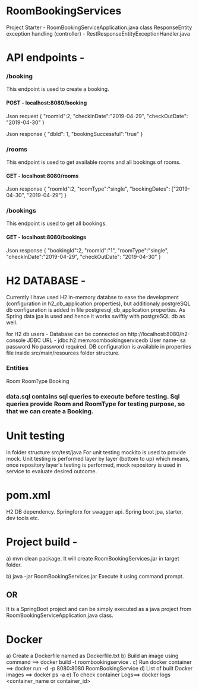 # RoomBookingServices
Project Starter - RoomBookingServiceApplication.java class
ResponseEntity exception handling (controller) - RestResponseEntityExceptionHandler.java

# API endpoints -

### /booking
This endpoint is used to create a booking.
#### POST - localhost:8080/booking 

Json request
	{
		"roomId":2,
		"checkInDate":"2019-04-29",
		"checkOutDate": "2019-04-30"
	}

Json response
	{
		"dbId": 1,
		"bookingSuccessful":"true"
	}
	
### /rooms 
This endpoint is used to get available rooms and all bookings of rooms.
#### GET - localhost:8080/rooms 

Json response
	{
		"roomId":2,
		"roomType":"single",
		"bookingDates": ["2019-04-30", "2019-04-29"]
	}


### /bookings
This endpoint is used to get all bookings.
#### GET - localhost:8080/bookings 

Json response
	{
		"bookingId":2,
		"roomId":"1",
		"roomType":"single",
		"checkInDate":"2019-04-29",
		"checkOutDate": "2019-04-30"
	}


# H2 DATABASE - 
Currently I have used H2 in-memory databse to ease the development (configuration in h2_db_application.properties), but additionaly postgreSQL db configuration is added in file postgresql_db_application.properties. As Spring data jpa is used and hence it works swiftly with postgreSQL db as well.

for H2 db users - 
Database can be connected on http://localhost:8080/h2-console
JDBC URL - jdbc:h2:mem:roombookingservicedb
User name- sa
password No password required.
DB configuration is available in properties file inside src/main/resources folder structure.

### Entities 
Room
RoomType
Booking

### data.sql contains sql queries to execute before testing. Sql queries provide Room and RoomType for testing purpose, so that we can create a Booking.


# Unit testing

in folder structure src/test/java
For unit testing mockito is used to provide mock. Unit testing is performed layer by layer (bottom to up) which means, once repository layer's testing is performed, mock repository is used in service to evaluate desired outcome.

# pom.xml
H2 DB dependency.
Springforx for swagger api.
Spring boot jpa, starter, dev tools etc.

# Project build -
a) mvn clean package. It will create RoomBookingServices.jar in target folder.

b) java -jar RoomBookingServices.jar Execute it using command prompt. 
## OR 
It is a SpringBoot project and can be simply executed as a java project from RoomBookingServiceApplication.java class.

# Docker
a) Create a Dockerfile named as Dockerfile.txt
b) Build an image using command ==> docker build -t roombookingservice .
c) Run docker container ==> docker run -d -p 8080:8080 RoomBookingService 
d) List of built Docker images ==> docker ps -a 
e) To check container Logs==> docker logs <container_name or container_id>
